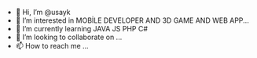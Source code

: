 - 👋 Hi, I’m @usayk
- 👀 I’m interested in MOBİLE DEVELOPER AND 3D GAME AND WEB APP...
- 🌱 I’m currently learning JAVA JS PHP C#
- 💞️ I’m looking to collaborate on ...
- 📫 How to reach me ...

<!---
usayk/usayk is a ✨ special ✨ repository because its `README.md` (this file) appears on your GitHub profile.
You can click the Preview link to take a look at your changes.
--->

